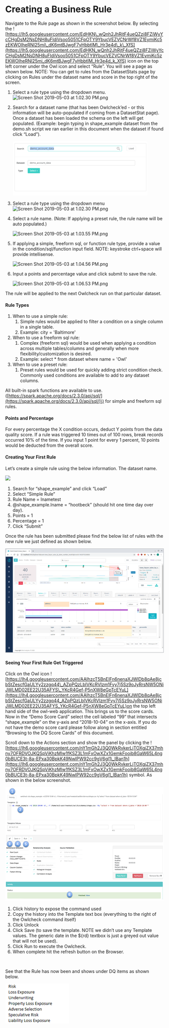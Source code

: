 # Creating a Business Rule

Navigate to the Rule page as shown in the screenshot below. By selecting the ![https://lh5.googleusercontent.com/EdHKN\_wQnh2JhRjtF4ueQZzi8FZiWyYcCHgDsM2NsDNH8uFIdiVsoo5051CFpOTY9YbucVEZVCNrWf8VZ1EymiKc5zEKWOIheRNI25mi\_dK6mtBJwgF7yHbbtIM\_Hr3e4d\_k\_XfS](https://lh5.googleusercontent.com/EdHKN_wQnh2JhRjtF4ueQZzi8FZiWyYcCHgDsM2NsDNH8uFIdiVsoo5051CFpOTY9YbucVEZVCNrWf8VZ1EymiKc5zEKWOIheRNI25mi_dK6mtBJwgF7yHbbtIM_Hr3e4d_k_XfS) icon on the top left corner under the Owl icon and select “Rule”. You will see a page as shown below. NOTE: You can get to rules from the DatasetStats page by clicking on Rules under the dataset name and score in the top right of the screen.‌

1. Select a rule type using the dropdown menu.                                                                ![Screen Shot 2019-05-03 at 1.02.30 PM.png](http://18.204.201.140:8080/xwiki/bin/download/Documentation/Admin%20Guide/Rules/WebHome/Screen%20Shot%202019-05-03%20at%201.02.30%20PM.png?width=530&height=366)
2. Search for a dataset name \(that has been Owlcheck’ed - or this information will be auto-populated if coming from a DatasetStat page\). Once a dataset has been loaded the schema on the left will get populated. \(Example: begin typing in shape\_example dataset from the demo.sh script we ran earlier in this document when the dataset if found click “Load”\). 

   ![](../../.gitbook/assets/image%20%2818%29%20%285%29.png)

3. Select a rule type using the dropdown menu                                             ![Screen Shot 2019-05-03 at 1.02.30 PM.png](http://18.204.201.140:8080/xwiki/bin/download/Documentation/Admin%20Guide/Rules/WebHome/Screen%20Shot%202019-05-03%20at%201.02.30%20PM.png?width=530&height=366)
4. Select a rule name. \(Note: If applying a preset rule, the rule name will be auto populated.\)

   ​![Screen Shot 2019-05-03 at 1.03.55 PM.png](http://18.204.201.140:8080/xwiki/bin/download/Documentation/Admin%20Guide/Rules/WebHome/Screen%20Shot%202019-05-03%20at%201.03.55%20PM.png?width=487&height=188)​

5. If applying a simple, freeform sql, or function rule type, provide a value in the condition/sql/function input field. NOTE: keystroke ctrl+space will provide intellisense.

   ​![Screen Shot 2019-05-03 at 1.04.56 PM.png](http://18.204.201.140:8080/xwiki/bin/download/Documentation/Admin%20Guide/Rules/WebHome/Screen%20Shot%202019-05-03%20at%201.04.56%20PM.png?width=637&height=224)​

6. Input a points and percentage value and click submit to save the rule.

   ​![Screen Shot 2019-05-03 at 1.06.53 PM.png](http://18.204.201.140:8080/xwiki/bin/download/Documentation/Admin%20Guide/Rules/WebHome/Screen%20Shot%202019-05-03%20at%201.06.53%20PM.png?width=459&height=222)​

‌The rule will be applied to the next Owlcheck run on that particular dataset.‌

#### **Rule Types** <a id="HRuleTypes"></a>

1. When to use a simple rule:
   1. Simple rules would be applied to filter a condition on a single column in a single table.
   2. Example: city = 'Baltimore'
2. When to use a freeform sql rule:
   1. ​Complex \(freeform sql\) would be used when applying a condition across multiple tables/columns and generally when more flexibility/customization is desired.
   2. ​Example: select \* from dataset where name = 'Owl'
3. When to use a preset rule:
   1. Preset rules would be used for quickly adding strict condition check. Commonly used conditions are available to add to any dataset columns.‌

All built-in spark functions are available to use. \([https://spark.apache.org/docs/2.3.0/api/sql/](https://spark.apache.org/docs/2.3.0/api/sql/)\) for simple and freeform sql rules.‌

#### **Points and Percentage** <a id="HPointsandPercentage"></a>

For every percentage the X condition occurs, deduct Y points from the data quality score. If a rule was triggered 10 times out of 100 rows, break records occurred 10% of the time. If you input 1 point for every 1 percent, 10 points would be deducted from the overall score.‌

#### **Creating Your First Rule** <a id="HCreatingYourFirstRule"></a>

Let’s create a simple rule using the below information. The dataset name.

![](http://18.204.201.140:8080/xwiki/bin/download/Documentation/Admin%20Guide/Rules/WebHome/Screen%20Shot%202019-05-07%20at%2010.19.28%20AM.png?width=544&height=249)

1. Search for “shape\_example” and click “Load”
2. Select “Simple Rule”
3. Rule Name = lnametest
4. @shape\_example.lname = “hootbeck” \(should hit one time day over day\).
5. Points = 1
6. Percentage = 1
7. Click “Submit”

Once the rule has been submitted please find the below list of rules with the new rule we just defined as shown below.

![](../../.gitbook/assets/image%20%2831%29.png)

#### **Seeing Your First Rule Get Triggered** <a id="HSeeingYourFirstRuleGetTriggered"></a>

‌Click on the Owl icon ![https://lh4.googleusercontent.com/AAIhzcT5BnElFn6nenaXJWlDb8qAe8jcbStZescfGaULYy2zzgq44\_AZpPQzLbIVKcRVlzm1Fvy7j5Sz9oJyRrsNW5ONiJWLMD02EE22U35AFYS\_YKcR4Gef-P5nXW8eGpTcEYuL](https://lh4.googleusercontent.com/AAIhzcT5BnElFn6nenaXJWlDb8qAe8jcbStZescfGaULYy2zzgq44_AZpPQzLbIVKcRVlzm1Fvy7j5Sz9oJyRrsNW5ONiJWLMD02EE22U35AFYS_YKcR4Gef-P5nXW8eGpTcEYuL)on the top left hand side of the owl-web application. This brings us to the score cards. Now in the “Demo Score Card” select the cell labeled “99“ that intersects “shape\_example” on the y-axis and “2018-10-04” on the x-axis. If you do not have the demo score card please follow along in section entitled “Browsing to the DQ Score Cards” of this document.‌

Scroll down to the Actions section and show the panel by clicking the ![https://lh6.googleusercontent.com/nY1mGh2J3Q0WkRvkerLjTOXgjZX37mhny7OFRDVOJKQSpViKhzMIw1fKSZ3L1mFxOwXZx1GemkFooib8GaW65L4ng0bBUCE3t-8a-EPxa30BpkK49NwlPW92cc9gV6gl1\_IBan1h](https://lh6.googleusercontent.com/nY1mGh2J3Q0WkRvkerLjTOXgjZX37mhny7OFRDVOJKQSpViKhzMIw1fKSZ3L1mFxOwXZx1GemkFooib8GaW65L4ng0bBUCE3t-8a-EPxa30BpkK49NwlPW92cc9gV6gl1_IBan1h) symbol. As shown in the below screenshot.

![](../../.gitbook/assets/image%20%288%29%20%281%29.png)

1. Click history to expose the command used
2. Copy the history into the Template text box \(everything to the right of the Owlcheck command itself\)
3. Click Unlock
4. Click Save \(to save the template. NOTE we didn’t use any Template values. The generic date in the ${rd} textbox is just a greyed out value that will not be used\).
5. Click Run to execute the Owlcheck.
6. When complete hit the refresh button on the Browser.

‌

See that the Rule has now been and shows under DQ items as shown below.

![](../../.gitbook/assets/image%20%2823%29.png)

